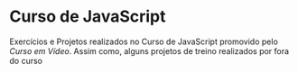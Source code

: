 # Curso de JavaScript
Exercícios e Projetos realizados no Curso de JavaScript promovido pelo _Curso em Vídeo_. Assim como, alguns projetos de treino realizados por fora do curso
